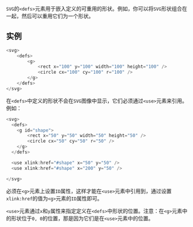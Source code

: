 `SVG`的`<defs>`元素用于嵌入定义的可重用的形状。例如，你可以将`SVG`形状组合在一起，然后可以重用它们为一个形状。

## 实例

```c
<svg>
    <defs>
        <g>
            <rect x="100" y="100" width="100" height="100" />
            <circle cx="100" cy="100" r="100" />
        </g>
    </defs>
</svg>
```

在`<defs>`中定义的形状不会在`SVG`图像中显示，它们必须通过`<use>`元素来引用。例如：

```c
<svg>
  <defs>
    <g id="shape">
        <rect x="50" y="50" width="50" height="50" />
        <circle cx="50" cy="50" r="50" />
    </g>
  </defs>

  <use xlink:href="#shape" x="50" y="50" />
  <use xlink:href="#shape" x="200" y="50" />

</svg>
```

必须在`<g>`元素上设置`ID`属性，这样才能在`<use>`元素中引用到，通过设置`xlink:href`的值为`<g>`元素的`ID`属性即可。

`<use>`元素通过`x`和`y`属性来指定定义在`<defs>`中形状的位置。注意：在`<g>`元素中的形状位于`0, 0`的位置，那是因为它们是在`<use>`元素中的位置。